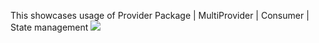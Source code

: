 This showcases usage of Provider Package | MultiProvider | Consumer | State management
![](https://github.com/ratulchhibber/FlutterProvider/Provider.gif)
